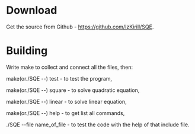 # Download
Get the source from Github - https://github.com/IzKirill/SQE.
# Building
Write make to collect and connect all the files, then:

make(or./SQE --) test - to test the program,

make(or./SQE --) square - to solve quadratic equation,

make(or./SQE --) linear - to solve linear equation,

make(or./SQE --) help - to get list all commands,

./SQE --file name_of_file - to test the code with the help of that include file.
